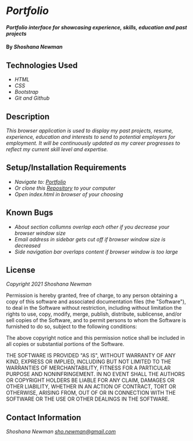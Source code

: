 # _Portfolio_

#### _Portfolio interface for showcasing experience, skills, education and past projects_

#### By _**Shoshana Newman**_

## Technologies Used

* _HTML_
* _CSS_
* _Bootstrap_
* _Git and Github_

## Description

_This browser application is used to display my past projects, resume, experience, education and interests to send to potential employers for employment. It will be continuously updated as my career progresses to reflect my current skill level and expertise._

## Setup/Installation Requirements

* _Navigate to: [Portfolio](https://shonewman.github.io/Portfolio "Portfolio")_
* _Or clone this [Repository](https://github.com/ShoNewman/Portfolio.git) to your computer_
* _Open index.html in browser of your choosing_

## Known Bugs

* _About section collumns overlap each other if you decrease your browser window size_
* _Email address in sidebar gets cut off if browser window size is decreased_
* _Side navigation bar overlaps content if browser window is too large_

## License

_Copyright 2021 Shoshana Newman_

Permission is hereby granted, free of charge, to any person obtaining a copy of this software and associated documentation files (the "Software"), to deal in the Software without restriction, including without limitation the rights to use, copy, modify, merge, publish, distribute, sublicense, and/or sell copies of the Software, and to permit persons to whom the Software is furnished to do so, subject to the following conditions:

The above copyright notice and this permission notice shall be included in all copies or substantial portions of the Software.

THE SOFTWARE IS PROVIDED "AS IS", WITHOUT WARRANTY OF ANY KIND, EXPRESS OR IMPLIED, INCLUDING BUT NOT LIMITED TO THE WARRANTIES OF MERCHANTABILITY, FITNESS FOR A PARTICULAR PURPOSE AND NONINFRINGEMENT. IN NO EVENT SHALL THE AUTHORS OR COPYRIGHT HOLDERS BE LIABLE FOR ANY CLAIM, DAMAGES OR OTHER LIABILITY, WHETHER IN AN ACTION OF CONTRACT, TORT OR OTHERWISE, ARISING FROM, OUT OF OR IN CONNECTION WITH THE SOFTWARE OR THE USE OR OTHER DEALINGS IN THE SOFTWARE.


## Contact Information

_Shoshana Newman [sho.newman@gmail.com](mailto:sho.newman@gmail.com)_
